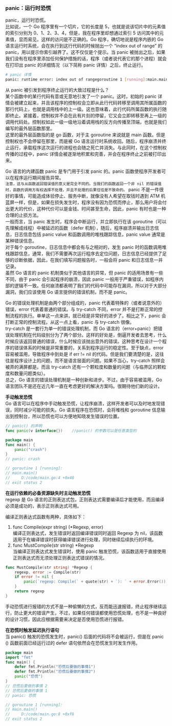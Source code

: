 
### panic：运行时恐慌
panic，运行时恐慌。  
比如说，一个 Go 程序里有一个切片，它的长度是 5，也就是说该切片中的元素值的索引分别为 0、1、2、3、4，但是，我在程序里却想通过索引 5 访问其中的元素值，显而易见，这样的访问是不正确的。Go 程序，确切地说是程序内嵌的 Go 语言运行时系统，会在执行到这行代码的时候抛出一个 “index out of range” 的 panic，用以提示你索引越界了。这不仅仅是个提示。当 panic 被抛出之后，如果我们没有在程序里添加任何保护措施的话，程序（或者说代表它的那个进程）就会在打印出 panic 的详细情况（以下简称 panic 详情）之后，终止运行。  
```bash
# panic 详情
panic: runtime error: index out of rangegoroutine 1 [running]:main.main() /Users/haolin/GeekTime/Golang_Puzzlers/src/puzzlers/article19/q0/demo47.go:5 +0x3dexit status 2
```

从 panic 被引发到程序终止运行的大致过程是什么？  
某个函数中的某行代码有意或无意地引发了一个 panic。这时，初始的 panic 详情会被建立起来，并且该程序的控制权会立即从此行代码转移至调用其所属函数的那行代码上，也就是调用栈中的上一级。这也意味着，此行代码所属函数的执行随即终止。紧接着，控制权并不会在此有片刻的停留，它又会立即转移至再上一级的调用代码处。控制权如此一级一级地沿着调用栈的反方向传播至顶端，也就是我们编写的最外层函数那里。  
这里的最外层函数指的是 go 函数，对于主 goroutine 来说就是 main 函数。但是控制权也不会停留在那里，而是被 Go 语言运行时系统收回。随后，程序崩溃并终止运行，承载程序这次运行的进程也会随之死亡并消失。与此同时，在这个控制权传播的过程中，panic 详情会被逐渐地积累和完善，并会在程序终止之前被打印出来。  

Go 语言的内建函数 panic 是专门用于引发 panic 的。panic 函数使程序开发者可以在程序运行期间报告异常。  
`注意，这与从函数返回错误值的意义是完全不同的。当我们的函数返回一个非 nil 的错误值时，函数的调用方有权选择不处理，并且不处理的后果往往是不致命的。`
panic 不是一件很好的事情，可能造成体验停止、服务中断，就像没有人希望在取钱时遇到 ATM 机蓝屏一样，但是，如果在损失发生时，程序没有因为恐慌而停止，那么用户将会付出更大的代价，这种代价可以是金钱、时间甚至生命，因此，panic 有时也是一种合理的止损方法。  
一般而言，当 panic 发生时，程序会中断运行，并立即执行在该 goroutine（可以先理解成线程）中被延迟的函数（defer 机制），随后，程序崩溃并输出日志信息，日志信息包括 panic value 和函数调用的堆栈跟踪信息，panic value 通常是某种错误信息。  
对于每个 goroutine，日志信息中都会有与之相对的，发生 panic 时的函数调用堆栈跟踪信息，通常，我们不需要再次运行程序去定位问题，日志信息已经提供了足够的诊断依据，因此，在我们填写问题报告时，一般会将 panic 和日志信息一并记录。  
虽然 Go 语言的 panic 机制类似于其他语言的异常，但 panic 的适用场景有一些不同，由于 panic 会引起程序的崩溃，因此 panic 一般用于严重错误，如程序内部的逻辑不一致。任何崩溃都表明了我们的代码中可能存在漏洞，所以对于大部分漏洞，我们应该使用 Go 语言提供的错误机制，而不是 panic。  

Go 的错误处理机制是由两个部分组成的，panic 代表着特殊的（或者说意外的）错误，error 代表着普通的错误。与 try-catch 不同，error 并不是打断正常的控制流程的执行。单单这一点来讲，就已经是非常好的进步了。相比之下，panic 会打断正常的控制流程。从这一点上看，panic 与 try-catch 很像。  
try-catch 是一套行为单一的错误处理机制，而 Go 语言的（error+panic）把错误处理机制在代码级别分为了两个部分。这样的好处是，倒逼开发者去思考，什么时候应该返回普通的错误，什么时候应该抛出意外的错误。这种思考在设计一个程序的错误体系的时候是非常重要的，关系到程序运行的稳定性。至于缺点，error 容易被滥用，导致程序中到处是 if err != nil 的代码。但是我们要清楚的是，这往往是程序设计上的问题，而不是语言层面的问题。如果不当心，try-catch 照样会被弄的满屏都是。而且 try-catch 还有一个颗粒度和数量的问题（与临界区的颗粒度和数量问题类似）。  
总之，Go 语言的错误处理机制是一种创新和进步。不过，由于容易被滥用，Go 语言团队不是还在近几年一直在考虑更好的解决方案吗。很期待他们新的设计。   

**手动触发恐慌**  
Go 语言可以在程序中手动触发恐慌，让程序崩溃，这样开发者可以及时地发现错误，同时减少可能的损失。Go 语言程序在恐慌时，会将堆栈和 goroutine 信息输出到控制台，所以恐慌也可以方便地知晓发生错误的位置。  
```go
// panic() 的声明
func panic(v interface{})    //panic() 的参数可以是任意类型的

package main
func main() {
    panic("crash")
}
// panic: crash

// goroutine 1 [running]:
// main.main()
//     D:/code/main.go:4 +0x40
// exit status 2
```

**在运行依赖的必备资源缺失时主动触发恐慌**  
regexp 是 Go 语言的正则表达式包，正则表达式需要编译后才能使用，而且编译必须是成功的，表示正则表达式可用。

编译正则表达式函数有两种，具体如下：
1) func Compile(expr string) (*Regexp, error)  
编译正则表达式，发生错误时返回编译错误同时返回 Regexp 为 nil，该函数适用于在编译错误时获得编译错误进行处理，同时继续后续执行的环境。  
2) func MustCompile(str string) *Regexp  
当编译正则表达式发生错误时，使用 panic 触发恐慌，该函数适用于直接使用正则表达式而无须处理正则表达式错误的情况。  
```go
func MustCompile(str string) *Regexp {
    regexp, error := Compile(str)
    if error != nil {
        panic(`regexp: Compile(` + quote(str) + `): ` + error.Error())
    }
    return regexp
}
```
手动恐慌进行报错的方式不是一种偷懒的方式，反而能迅速报错，终止程序继续运行，防止更大的错误产生，不过，如果任何错误都使用恐慌处理，也不是一种良好的设计习惯，因此应根据需要来决定是否使用恐慌进行报错。

**在恐慌时触发延迟执行语句**  
当 panic() 触发的恐慌发生时，panic() 后面的代码将不会被运行，但是在 panic () 函数前面已经运行过的 defer 语句依然会在恐慌发生时发生作用。
```go
package main
import "fmt"
func main() {
    defer fmt.Println("恐慌后要做的事情1")
    defer fmt.Println("恐慌后要做的事情2")
    panic("恐慌")
}
// 恐慌后要做的事情 2
// 恐慌后要做的事情 1
// panic: 恐慌

// goroutine 1 [running]:
// main.main()
//     D:/code/main.go:8 +0xf8
// exit status 2
```

